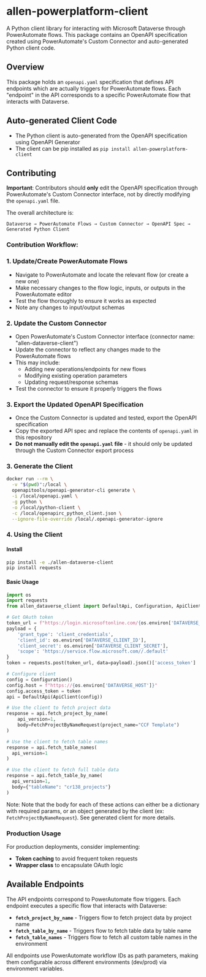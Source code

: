 # allen-powerplatform-client

A Python client library for interacting with Microsoft Dataverse through PowerAutomate flows. This package contains an OpenAPI specification created using PowerAutomate's Custom Connector and auto-generated Python client code.

## Overview

This package holds an `openapi.yaml` specification that defines API endpoints which are actually triggers for PowerAutomate flows. Each "endpoint" in the API corresponds to a specific PowerAutomate flow that interacts with Dataverse.

## Auto-generated Client Code
- The Python client is auto-generated from the OpenAPI specification using OpenAPI Generator
- The client can be pip installed as `pip install allen-powerplatform-client`

## Contributing

**Important**: Contributors should **only** edit the OpenAPI specification through PowerAutomate's Custom Connector interface, not by directly modifying the `openapi.yaml` file.

The overall architecture is: 

```
Dataverse → PowerAutomate Flows → Custom Connector → OpenAPI Spec → Generated Python Client
```

### Contribution Workflow:

### 1. Update/Create PowerAutomate Flows

- Navigate to PowerAutomate and locate the relevant flow (or create a new one)
- Make necessary changes to the flow logic, inputs, or outputs in the PowerAutomate editor
- Test the flow thoroughly to ensure it works as expected
- Note any changes to input/output schemas

### 2. Update the Custom Connector

- Open PowerAutomate's Custom Connector interface (connector name: "allen-dataverse-client")
- Update the connector to reflect any changes made to the PowerAutomate flows
- This may include:
  - Adding new operations/endpoints for new flows
  - Modifying existing operation parameters
  - Updating request/response schemas
- Test the connector to ensure it properly triggers the flows

### 3. Export the Updated OpenAPI Specification

- Once the Custom Connector is updated and tested, export the OpenAPI specification
- Copy the exported API spec and replace the contents of `openapi.yaml` in this repository
- **Do not manually edit the `openapi.yaml` file** - it should only be updated through the Custom Connector export process

### 3. Generate the Client
```bash
docker run --rm \
  -v "$(pwd)":/local \
  openapitools/openapi-generator-cli generate \
  -i /local/openapi.yaml \
  -g python \
  -o /local/python-client \
  -c /local/openapirc_python_client.json \
  --ignore-file-override /local/.openapi-generator-ignore
```

### 4. Using the Client

#### Install
```bash
pip install -e ./allen-dataverse-client
pip install requests
```

#### Basic Usage
```python
import os
import requests
from allen_dataverse_client import DefaultApi, Configuration, ApiClient, FetchProjectByNameRequest

# Get OAuth token
token_url = f"https://login.microsoftonline.com/{os.environ['DATAVERSE_TENANT_ID']}/oauth2/v2.0/token"
payload = {
    'grant_type': 'client_credentials',
    'client_id': os.environ['DATAVERSE_CLIENT_ID'],
    'client_secret': os.environ['DATAVERSE_CLIENT_SECRET'],
    'scope': 'https://service.flow.microsoft.com//.default'
}
token = requests.post(token_url, data=payload).json()['access_token']

# Configure client
config = Configuration()
config.host = f"https://{os.environ['DATAVERSE_HOST']}"
config.access_token = token
api = DefaultApi(ApiClient(config))

# Use the client to fetch project data
response = api.fetch_project_by_name(
    api_version=1,
    body=FetchProjectByNameRequest(project_name="CCF Template")
)

# Use the client to fetch table names
response = api.fetch_table_names(
  api_version=1
)

# Use the client to fetch full table data
response = api.fetch_table_by_name(
  api_version=1,
  body={"tableName": "cr138_projects"}
)

```
Note: Note that the body for each of these actions can either be a dictionary with required params, or an object generated by the client (ex: `FetchProjectByNameRequest`). See generated client for more details. 

### Production Usage

For production deployments, consider implementing:
- **Token caching** to avoid frequent token requests
- **Wrapper class** to encapsulate OAuth logic

## Available Endpoints

The API endpoints correspond to PowerAutomate flow triggers. Each endpoint executes a specific flow that interacts with Dataverse:

- **`fetch_project_by_name`** - Triggers flow to fetch project data by project name
- **`fetch_table_by_name`** - Triggers flow to fetch table data by table name  
- **`fetch_table_names`** - Triggers flow to fetch all custom table names in the environment

All endpoints use PowerAutomate workflow IDs as path parameters, making them configurable across different environments (dev/prod) via environment variables.

